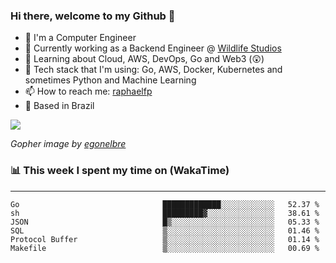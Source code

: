 ### Hi there, welcome to my Github 👋

- 📖 I'm a Computer Engineer
- 🔭 Currently working as a Backend Engineer @ [Wildlife Studios](https://wildlifestudios.com/)
- 🌱 Learning about Cloud, AWS, DevOps, Go and Web3 (😲)
- 🚀 Tech stack that I'm using: Go, AWS, Docker, Kubernetes and sometimes Python and Machine Learning
- 📫 How to reach me: [raphaelfp](https://linkedin.com/in/raphaelfp)
- 🏡 Based in Brazil

![](https://github.com/raphaelfp/gophers/blob/master/.thumb/animation/morning-coffee-3x.gif)

*Gopher image by [egonelbre](https://github.com/egonelbre/)*

### 📊 This week I spent my time on (WakaTime)

---

<!--START_SECTION:waka-->

```text
Go                                █████████████░░░░░░░░░░░░   52.37 %
sh                                █████████▓░░░░░░░░░░░░░░░   38.61 %
JSON                              █▒░░░░░░░░░░░░░░░░░░░░░░░   05.33 %
SQL                               ▒░░░░░░░░░░░░░░░░░░░░░░░░   01.46 %
Protocol Buffer                   ▒░░░░░░░░░░░░░░░░░░░░░░░░   01.14 %
Makefile                          ▒░░░░░░░░░░░░░░░░░░░░░░░░   00.69 %
```

<!--END_SECTION:waka-->
